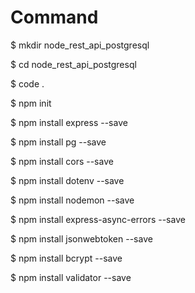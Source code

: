# Command

$ mkdir node_rest_api_postgresql

$ cd node_rest_api_postgresql

$ code .

$ npm init

$ npm install express --save

$ npm install pg --save

$ npm install cors --save

$ npm install dotenv --save

$ npm install nodemon --save

$ npm install express-async-errors --save

$ npm install jsonwebtoken --save

$ npm install bcrypt --save

$ npm install validator --save
